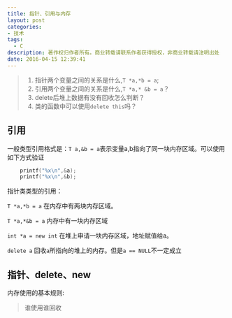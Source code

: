 ```yaml
---
title: 指针、引用与内存
layout: post
categories:
- 技术
tags:
  - C
description: 著作权归作者所有。商业转载请联系作者获得授权，非商业转载请注明出处
date: 2016-04-15 12:39:41
---
```


> 1. 指针两个变量之间的关系是什么,`T *a,*b = a`;
> 1. 引用两个变量之间的关系是什么,`T *a,* &b = a`？
> 3. delete后堆上数据有没有回收怎么判断？
> 4. 类的函数中可以使用`delete this`吗？
> 


## 引用
一般类型引用格式是：`T a,&b = a`表示变量a,b指向了同一块内存区域。可以使用如下方式验证
```C
    printf("%x\n",&a);
    printf("%x\n",&b);
```


指针类类型的引用：

`T *a,*b = a` 在内存中有两块内存区域。

`T *a,*&b = a` 内存中有一块内存区域

`int *a = new int` 在堆上申请一块内存区域，地址赋值给a。

`delete a` 回收`a`所指向的堆上的内存。但是`a == NULL`不一定成立


<!-- 指针b是指针a的引用 -->




## 指针、delete、new


内存使用的基本规则:
>谁使用谁回收
